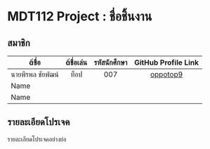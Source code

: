 # MDT112 Project : ชื่อชิ้นงาน

## สมาชิก

| ชื่อ               |   ชื่อเล่น   | รหัสนักศึกษา  | GitHub Profile Link        |
|------------------|:--------:|:----------:|:--------------------------:|
| นายพีรพล ชัยพัฒน์    | ท็อป     |    007    |[oppotop9](https://github.com/oppotop9)|
| Name             |          |            |					        |
| Name             |          |            |                            |

## รายละเอียดโปรเจค
รายละเอียดโปรเจคอย่างย่อ
